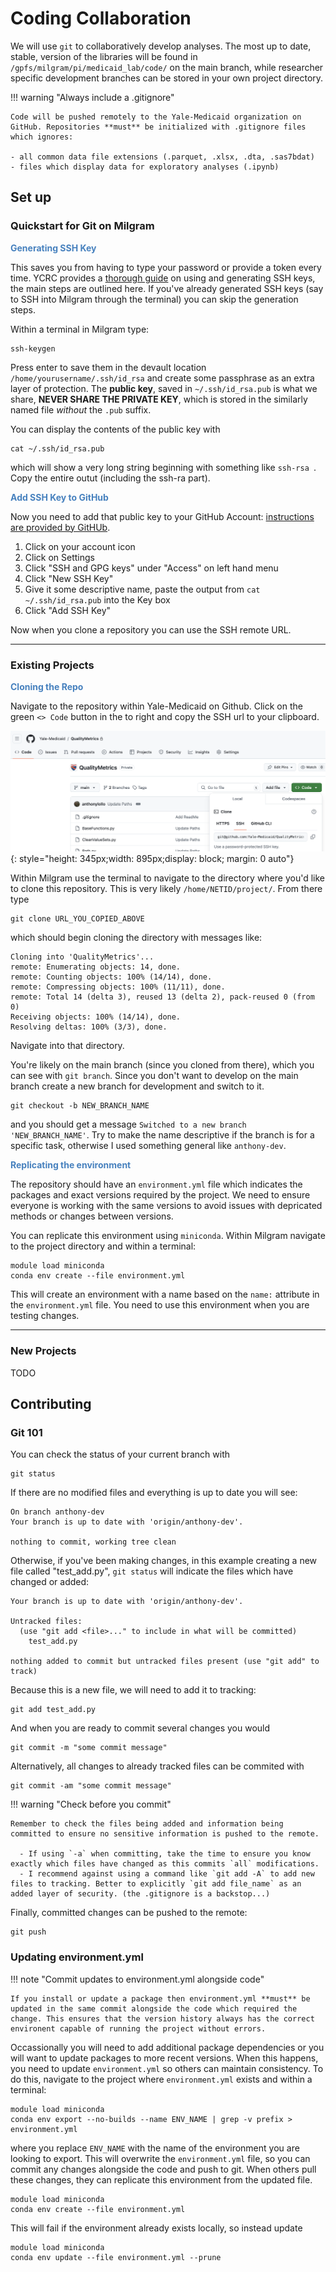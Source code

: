 # Coding Collaboration

We will use `git` to collaboratively develop analyses. The most up to date, stable, version of the libraries will be found in `/gpfs/milgram/pi/medicaid_lab/code/` on the main branch, while researcher specific development branches can be stored in your own project directory. 


!!! warning "Always include a .gitignore"

	Code will be pushed remotely to the Yale-Medicaid organization on GitHub. Repositories **must** be initialized with .gitignore files which ignores:
	
	- all common data file extensions (.parquet, .xlsx, .dta, .sas7bdat)
	- files which display data for exploratory analyses (.ipynb)  

## Set up 

### Quickstart for Git on Milgram

<span style="color:#4781BE">**Generating SSH Key**</span>

This saves you from having to type your password or provide a token every time. YCRC provides a [thorough guide](https://docs.ycrc.yale.edu/clusters-at-yale/access/ssh/) on using and generating SSH keys, the main steps are outlined here. If you've already generated SSH keys (say to SSH into Milgram through the terminal) you can skip the generation steps. 

Within a terminal in Milgram type:

```
ssh-keygen
```

Press enter to save them in the devault location `/home/yourusername/.ssh/id_rsa` and create some passphrase as an extra layer of protection. The **public key**, saved in `~/.ssh/id_rsa.pub` is what we share, **NEVER SHARE THE PRIVATE KEY**, which is stored in the similarly named file *without* the `.pub` suffix. 

You can display the contents of the public key with 

```
cat ~/.ssh/id_rsa.pub 
```

which will show a very long string beginning with something like `ssh-rsa `. Copy the entire outut (including the ssh-ra part). 

<span style="color:#4781BE">**Add SSH Key to GitHub**</span>

Now you need to add that public key to your GitHub Account: [instructions are provided by GitHUb](https://docs.github.com/en/authentication/connecting-to-github-with-ssh/adding-a-new-ssh-key-to-your-github-account#adding-a-new-ssh-key-to-your-account).

1. Click on your account icon
2. Click on Settings
3. Click "SSH and GPG keys" under "Access" on left hand menu
4. Click "New SSH Key"
5. Give it some descriptive name, paste the output from `cat ~/.ssh/id_rsa.pub` into the Key box
6. Click "Add SSH Key"

Now when you clone a repository you can use the SSH remote URL.

---

### Existing Projects

<span style="color:#4781BE">**Cloning the Repo**</span>

Navigate to the repository within Yale-Medicaid on Github. Click on the green `<> Code` button in the to right and copy the SSH url to your clipboard. 

![SSH clone](../images/tmsis_ssh.png){: style="height: 345px;width: 895px;display: block; margin: 0 auto"}
    
Within Milgram use the terminal to navigate to the directory where you'd like to clone this repository. This is very likely `/home/NETID/project/`. From there type

```
git clone URL_YOU_COPIED_ABOVE
```

which should begin cloning the directory with messages like:

```
Cloning into 'QualityMetrics'...
remote: Enumerating objects: 14, done.
remote: Counting objects: 100% (14/14), done.
remote: Compressing objects: 100% (11/11), done.
remote: Total 14 (delta 3), reused 13 (delta 2), pack-reused 0 (from 0)
Receiving objects: 100% (14/14), done.
Resolving deltas: 100% (3/3), done.
```

Navigate into that directory. 

You're likely on the main branch (since you cloned from there), which you can see with `git branch`. Since you don't want to develop on the main branch create a new branch for development and switch to it. 

```
git checkout -b NEW_BRANCH_NAME
```

and you should get a message `Switched to a new branch 'NEW_BRANCH_NAME'`. Try to make the name descriptive if the branch is for a specific task, otherwise I used something general like `anthony-dev`. 

<span style="color:#4781BE">**Replicating the environment**</span>

The repository should have an `environment.yml` file which indicates the packages and exact versions required by the project. We need to ensure everyone is working with the same versions to avoid issues with depricated methods or changes between versions.

You can replicate this environment using `miniconda`. Within Milgram navigate to the project directory and within a terminal:

```
module load miniconda
conda env create --file environment.yml
```

This will create an environment with a name based on the `name:` attribute in the `environment.yml` file. You need to use this environment when you are testing changes. 

---

### New Projects
TODO

## Contributing  

### Git 101

You can check the status of your current branch with 

```
git status
```

If there are no modified files and everything is up to date you will see:

```
On branch anthony-dev
Your branch is up to date with 'origin/anthony-dev'.

nothing to commit, working tree clean
```

Otherwise, if you've been making changes, in this example creating a new file called "test_add.py", `git status` will indicate the files which have changed or added:

```
Your branch is up to date with 'origin/anthony-dev'.

Untracked files:
  (use "git add <file>..." to include in what will be committed)
	test_add.py

nothing added to commit but untracked files present (use "git add" to track)
```

Because this is a new file, we will need to add it to tracking:

```
git add test_add.py
```

And when you are ready to commit several changes you would 

```
git commit -m "some commit message"
```

Alternatively, all changes to already tracked files can be commited with 

```
git commit -am "some commit message"
```

!!! warning "Check before you commit"

	Remember to check the files being added and information being committed to ensure no sensitive information is pushed to the remote. 
	
	  - If using `-a` when committing, take the time to ensure you know exactly which files have changed as this commits `all` modifications. 
	  - I recommend against using a command like `git add -A` to add new files to tracking. Better to explicitly `git add file_name` as an added layer of security. (the .gitignore is a backstop...)

Finally, committed changes can be pushed to the remote:

```
git push
```

### Updating environment.yml 

!!! note "Commit updates to environment.yml alongside code" 
    
    If you install or update a package then environment.yml **must** be updated in the same commit alongside the code which required the change. This ensures that the version history always has the correct environent capable of running the project without errors. 

Occassionally you will need to add additional package dependencies or you will want to update packages to more recent versions. When this happens, you need to update `environment.yml` so others can maintain consistency. To do this, navigate to the project where `environment.yml` exists and within a terminal:

```
module load miniconda
conda env export --no-builds --name ENV_NAME | grep -v prefix > environment.yml
```

where you replace `ENV_NAME` with the name of the environment you are looking to export. This will overwrite the `environment.yml` file, so you can commit any changes alongside the code and push to git. When others pull these changes, they can replicate this environment from the updated file. 

```
module load miniconda
conda env create --file environment.yml
```

This will fail if the environment already exists locally, so instead update 

```
module load miniconda
conda env update --file environment.yml --prune
```
 
